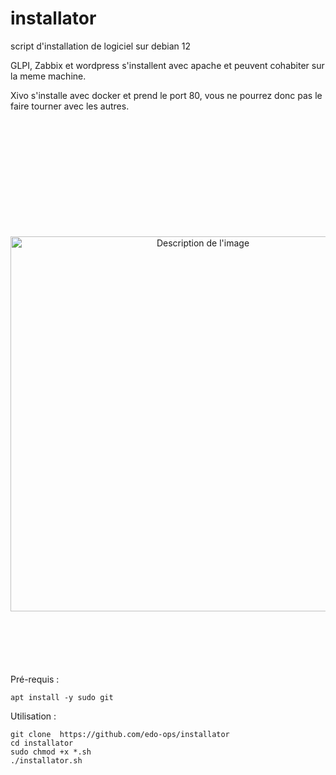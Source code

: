 # installator
script d'installation de logiciel sur debian 12

GLPI, Zabbix et wordpress s'installent avec apache et peuvent cohabiter sur la meme machine.

Xivo s'installe avec docker et prend le port 80, vous ne pourrez donc pas le faire tourner avec les autres.




<p align="center" style="margin-top: 200px; margin-bottom: 100px;">
  <img src="https://github.com/user-attachments/assets/cc23e731-f399-4c8c-81a9-2cecd412f287" alt="Description de l'image" width="600"/>
</p>




Pré-requis :
```
apt install -y sudo git
```

Utilisation :
```
git clone  https://github.com/edo-ops/installator 
cd installator
sudo chmod +x *.sh
./installator.sh
```
